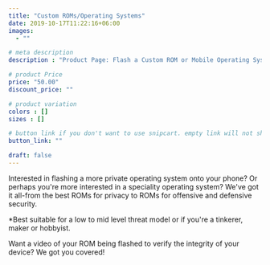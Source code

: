 ```yaml
---
title: "Custom ROMs/Operating Systems"
date: 2019-10-17T11:22:16+06:00
images: 
  - ""

# meta description
description : "Product Page: Flash a Custom ROM or Mobile Operating System"

# product Price
price: "50.00"
discount_price: ""

# product variation
colors : []
sizes : []

# button link if you don't want to use snipcart. empty link will not show button
button_link: ""

draft: false
---
```


Interested in flashing a more private operating system onto your phone? Or perhaps you're more interested in a speciality operating system? We've got it all-from the best ROMs for privacy to ROMs for offensive and defensive security.

*Best suitable for a low to mid level threat model or if you're a tinkerer, maker or hobbyist.

Want a video of your ROM being flashed to verify the integrity of your device? We got you covered!
